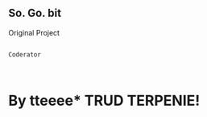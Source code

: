 ## So. Go. bit

Original Project

<code type java>
Coderator 
</br>
</code>

# By tteeee* TRUD TERPENIE!
